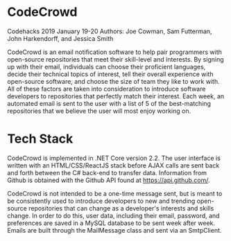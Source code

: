 # CodeCrowd
Codehacks 2019
January 19-20
Authors: Joe Cowman, Sam Futterman, John Harkendorff, and Jessica Smith

CodeCrowd is an email notification software to help pair programmers with open-source repositories that meet their skill-level and interests.
By signing up with their email, individuals can choose their proficient languages, decide their technical topics of interest, tell their
overall experience with open-source software, and choose the size of team they like to work with.
All of these factors are taken into consideration to introduce software developers to repositories that perfectly match their interest.
Each week, an automated email is sent to the user with a list of 5 of the best-matching repositories that we believe the user will
most enjoy working on.

# Tech Stack
CodeCrowd is implemented in .NET Core version 2.2. The user interface is written with an HTML/CSS/ReactJS stack before AJAX calls are sent
back and forth between the C# back-end to transfer data. Information from Github is obtained with the Github API found at
https://api.github.com/.

CodeCrowd is not intended to be a one-time message sent, but is meant to be consistently used to introduce developers to new and trending
open-source repositories that can change as a developer's interests and skills change. In order to do this, user data, including their email,
password, and preferences are saved in a MySQL database to be sent week after week. Emails are built through the MailMessage class and 
sent via an SmtpClient.
